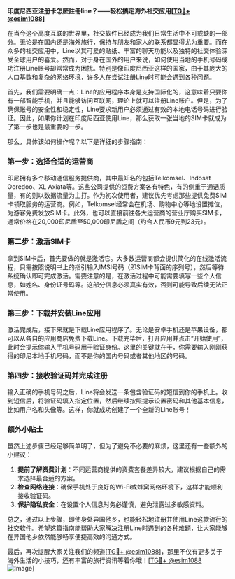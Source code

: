 **印度尼西亚注册卡怎麽註冊line？——轻松搞定海外社交应用[[TG💪+ @esim1088](https://t.me/s/esim1088)]**

在当今这个高度互联的世界里，社交软件已经成为我们日常生活中不可或缺的一部分。无论是在国内还是海外旅行，保持与朋友和家人的联系都显得尤为重要。而在众多的社交应用中，Line以其可爱的贴纸、丰富的聊天功能以及独特的社交体验深受全球用户的喜爱。然而，对于身在国外的用户来说，如何使用当地的手机号码成功注册Line账号却常常成为困扰。特别是像印度尼西亚这样的国家，由于其庞大的人口基数和复杂的网络环境，许多人在尝试注册Line时可能会遇到各种问题。

首先，我们需要明确一点：Line的应用程序本身是支持国际化的，这意味着只要你有一部智能手机，并且能够访问互联网，理论上就可以注册Line账户。但是，为了确保账号的安全性和稳定性，Line要求新用户必须通过有效的本地电话号码进行验证。因此，如果你计划在印度尼西亚使用Line，那么获取一张当地的SIM卡就成为了第一步也是最重要的一步。

那么，具体该如何操作呢？以下是详细的步骤指南：

### 第一步：选择合适的运营商
印尼拥有多个移动通信服务提供商，其中最知名的包括Telkomsel、Indosat Ooredoo、XL Axiata等。这些公司提供的资费方案各有特色，有的侧重于通话质量，有的则以数据流量为主打。作为初次使用者，建议优先考虑那些提供免费SIM卡领取服务的运营商。例如，Telkomsel经常会在机场、购物中心等地设置摊位，为游客免费发放SIM卡。此外，也可以直接前往各大运营商的营业厅购买SIM卡，通常价格在20,000印尼盾至50,000印尼盾之间（约合人民币9元到23元）。

### 第二步：激活SIM卡
拿到SIM卡后，首先要做的就是激活它。大多数运营商都会提供简化的在线激活流程，只需按照说明书上的指引输入IMSI号码（即SIM卡背面的序列号），然后等待系统确认即可完成激活。需要注意的是，在激活过程中可能需要填写一些个人信息，如姓名、身份证号码等。这部分信息必须真实有效，否则可能导致后续无法正常使用。

### 第三步：下载并安装Line应用
激活完成后，接下来就是下载Line应用程序了。无论是安卓手机还是苹果设备，都可以从各自的应用商店免费下载Line。下载完毕后，打开应用并点击“开始使用”，此时会提示你输入手机号码用于验证身份。这里的关键就在于，你需要输入刚刚获得的印尼本地手机号码，而不是你的国内号码或者其他地区的号码。

### 第四步：接收验证码并完成注册
输入正确的手机号码之后，Line将会发送一条包含验证码的短信到你的手机上。收到短信后，将验证码填入指定位置，然后继续按照提示设置密码和其他基本信息，比如用户名和头像等。这样，你就成功创建了一个全新的Line账号！

### 额外小贴士
虽然上述步骤已经足够简单明了，但为了避免不必要的麻烦，这里还有一些额外的小建议：
1. **提前了解资费计划**：不同运营商提供的资费套餐差异较大，建议根据自己的需求选择最合适的方案。
2. **检查网络连接**：确保手机处于良好的Wi-Fi或蜂窝网络环境下，这样才能顺利接收验证码。
3. **保护隐私安全**：在设置个人信息时务必谨慎，避免泄露过多敏感资料。

总之，通过以上步骤，即使身处异国他乡，也能轻松地注册并使用Line这款流行的社交软件。希望这篇指南能帮助大家解决注册Line时遇到的各种难题，让大家能够在异国他乡依然能够畅享便捷高效的沟通方式。

最后，再次提醒大家关注我们的频道[[TG💪+ @esim1088](https://t.me/s/esim1088)]，那里不仅有更多关于海外生活的小技巧，还有丰富的旅行资讯等着你哦！[[TG💪+ @esim1088](https://t.me/s/esim1088) ![Image](https://i.postimg.cc/4NQfJmqS/Snipaste-2025-05-13-00-14-12.png)]